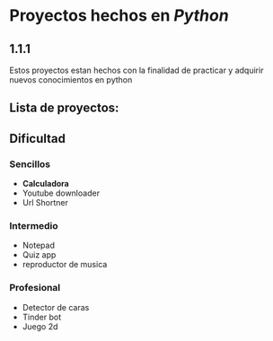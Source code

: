 # Proyectos hechos en _Python_  
## 1.1.1
Estos proyectos estan hechos con la finalidad de practicar y adquirir nuevos conocimientos en python  

## Lista de proyectos:
## Dificultad  

### Sencillos  
* **Calculadora**  
* Youtube downloader
* Url Shortner  
  
### Intermedio
* Notepad
* Quiz app
* reproductor de musica
  
### Profesional
* Detector de caras
* Tinder bot
* Juego 2d